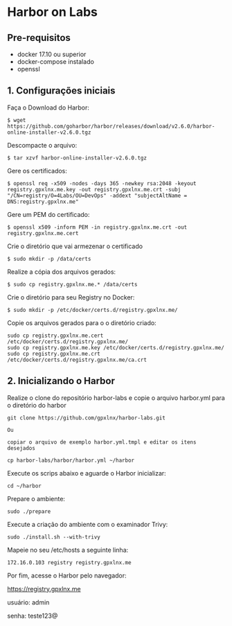 # Harbor on Labs

## Pre-requisitos

- docker 17.10 ou superior
- docker-compose instalado
- openssl


## 1. Configurações iniciais



Faça o Download do Harbor:

```
$ wget https://github.com/goharbor/harbor/releases/download/v2.6.0/harbor-online-installer-v2.6.0.tgz

```

Descompacte o arquivo:

```
$ tar xzvf harbor-online-installer-v2.6.0.tgz
```

Gere os certificados:

```
$ openssl req -x509 -nodes -days 365 -newkey rsa:2048 -keyout registry.gpxlnx.me.key -out registry.gpxlnx.me.crt -subj "/CN=registry/O=4Labs/OU=DevOps" -addext "subjectAltName = DNS:registry.gpxlnx.me"

```

Gere um PEM do certificado:

```
$ openssl x509 -inform PEM -in registry.gpxlnx.me.crt -out registry.gpxlnx.me.cert
```

Crie o diretório que vai armezenar o certificado

```
$ sudo mkdir -p /data/certs

```

Realize a cópia dos arquivos gerados:

```
$ sudo cp registry.gpxlnx.me.* /data/certs
```

Crie o diretório para seu Registry no Docker:

```
$ sudo mkdir -p /etc/docker/certs.d/registry.gpxlnx.me/

```

Copie os arquivos gerados para o o diretório criado:

```
sudo cp registry.gpxlnx.me.cert /etc/docker/certs.d/registry.gpxlnx.me/
sudo cp registry.gpxlnx.me.key /etc/docker/certs.d/registry.gpxlnx.me/
sudo cp registry.gpxlnx.me.crt /etc/docker/certs.d/registry.gpxlnx.me/ca.crt
```

## 2. Inicializando o Harbor

Realize o clone do repositório harbor-labs e copie o arquivo harbor.yml para o diretório do harbor

```
git clone https://github.com/gpxlnx/harbor-labs.git

Ou

copiar o arquivo de exemplo harbor.yml.tmpl e editar os itens desejados
```

```
cp harbor-labs/harbor/harbor.yml ~/harbor

```

Execute os scrips abaixo e aguarde o Harbor inicializar:

```
cd ~/harbor
```
Prepare o ambiente:
```
sudo ./prepare
```
Execute a criação do ambiente com o examinador Trivy:

```
sudo ./install.sh --with-trivy
```

Mapeie no seu /etc/hosts a seguinte linha:

```
172.16.0.103 registry registry.gpxlnx.me
```

Por fim, acesse o Harbor pelo navegador:

https://registry.gpxlnx.me

usuário: admin

senha: teste123@
